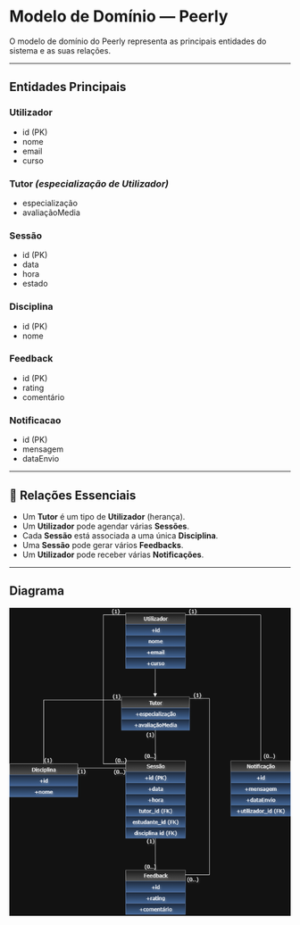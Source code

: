 # Modelo de Domínio — Peerly

O modelo de domínio do Peerly representa as principais entidades do sistema e as suas relações.

---

## Entidades Principais

### Utilizador
- id (PK)
- nome
- email
- curso

### Tutor _(especialização de Utilizador)_
- especialização
- avaliaçãoMedia

### Sessão
- id (PK)
- data
- hora
- estado

### Disciplina
- id (PK)
- nome

### Feedback
- id (PK)
- rating
- comentário

### Notificacao
- id (PK)
- mensagem
- dataEnvio

---

## 🔗 Relações Essenciais
- Um **Tutor** é um tipo de **Utilizador** (herança).  
- Um **Utilizador** pode agendar várias **Sessões**.  
- Cada **Sessão** está associada a uma única **Disciplina**.  
- Uma **Sessão** pode gerar vários **Feedbacks**.  
- Um **Utilizador** pode receber várias **Notificações**.  

---

## Diagrama

<p align="center">
  <img src="../docs/diagrams/MODELODEDOMINIO.png" alt="MODELO DE DOMINIO" width="550"/>



